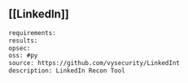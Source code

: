 
## [[LinkedIn]]

```meta
requirements: 
results:
opsec: 
oss: #py 
source: https://github.com/vysecurity/LinkedInt
description: LinkedIn Recon Tool
```